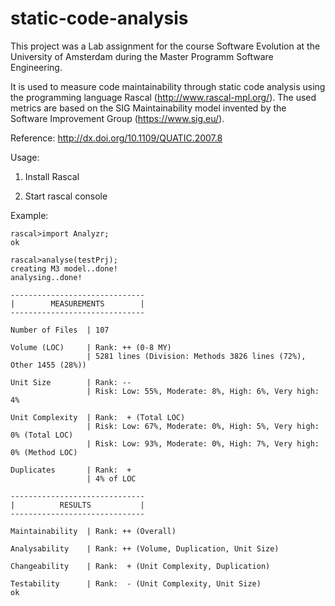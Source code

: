 # static-code-analysis

This project was a Lab assignment for the course Software Evolution at the University of Amsterdam during the Master Programm Software Engineering.

It is used to measure code maintainability through static code analysis using the programming language Rascal (http://www.rascal-mpl.org/). The used metrics are based on the SIG Maintainability model invented by the Software Improvement Group (https://www.sig.eu/).

Reference: http://dx.doi.org/10.1109/QUATIC.2007.8


Usage:

1) Install Rascal

2) Start rascal console

Example:

```
rascal>import Analyzr;
ok

rascal>analyse(testPrj);
creating M3 model..done!
analysing..done!

------------------------------
|        MEASUREMENTS        |
------------------------------

Number of Files  | 107

Volume (LOC)     | Rank: ++ (0-8 MY)
                 | 5281 lines (Division: Methods 3826 lines (72%), Other 1455 (28%))

Unit Size        | Rank: --
                 | Risk: Low: 55%, Moderate: 8%, High: 6%, Very high: 4%

Unit Complexity  | Rank:  + (Total LOC)
                 | Risk: Low: 67%, Moderate: 0%, High: 5%, Very high: 0% (Total LOC)
                 | Risk: Low: 93%, Moderate: 0%, High: 7%, Very high: 0% (Method LOC)

Duplicates       | Rank:  +
                 | 4% of LOC

------------------------------
|          RESULTS           |
------------------------------

Maintainability  | Rank: ++ (Overall)

Analysability    | Rank: ++ (Volume, Duplication, Unit Size)

Changeability    | Rank:  + (Unit Complexity, Duplication)

Testability      | Rank:  - (Unit Complexity, Unit Size)
ok
```


